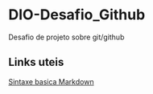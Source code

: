 # DIO-Desafio_Github
Desafio de projeto sobre git/github

## Links uteis
[Sintaxe basica Markdown](https://www.markdownguide.org/)
